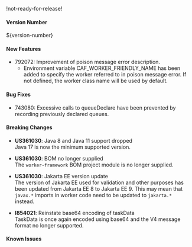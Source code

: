 !not-ready-for-release!

#### Version Number
${version-number}

#### New Features
- 792072: Improvement of poison message error description. 
  - Environment variable CAF_WORKER_FRIENDLY_NAME has been added to specify the worker referred to in poison message error. If not 
    defined, the worker class name will be used by default.

#### Bug Fixes
- 743080: Excessive calls to queueDeclare have been prevented by recording previously declared queues.

#### Breaking Changes
- **US361030**: Java 8 and Java 11 support dropped  
  Java 17 is now the minimum supported version.

- **US361030**: BOM no longer supplied  
  The `worker-framework` BOM project module is no longer supplied.

- **US361030**: Jakarta EE version update  
  The version of Jakarta EE used for validation and other purposes has been updated
  from Jakarta EE 8 to Jakarta EE 9.  This may mean that `javax.*` imports in worker
  code need to be updated to `jakarta.*` instead.

- **I854021**: Reinstate base64 encoding of taskData  
  TaskData is once again encoded using base64 and the V4 message format no longer supported.

#### Known Issues
